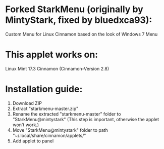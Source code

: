 # Forked StarkMenu (originally by MintyStark, fixed by bluedxca93):
Custom Menu for Linux Cinnamon based on the look of Windows 7 Menu

# This applet works on:
Linux Mint 17.3 Cinnamon (Cinnamon-Version 2.8)

# Installation guide:
1. Download ZIP
2. Extract "starkmenu-master.zip"
3. Rename the extracted "starkmenu-master" folder to "StarkMenu@mintystark" 
   (This step is important, otherwise the applet won't work.)
4. Move "StarkMenu@mintystark" folder to path "~/.local/share/cinnamon/applets/"
5. Add applet to panel
